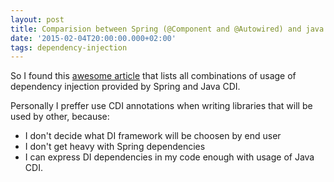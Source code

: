 ```yaml
---
layout: post
title: Comparision between Spring (@Component and @Autowired) and java (@Named and @Inject)
date: '2015-02-04T20:00:00.000+02:00'
tags: dependency-injection
---
```

So I found this [awesome article](http://blogs.sourceallies.com/2011/08/spring-injection-with-resource-and-autowired/#more-2350) that lists all combinations of usage of dependency injection provided by Spring and Java CDI.

Personally I preffer use CDI annotations when writing libraries that will be used by other, because:  
* I don't decide what DI framework will be choosen by end user
* I don't get heavy with Spring dependencies
* I can express DI dependencies in my code enough with usage of Java CDI.
